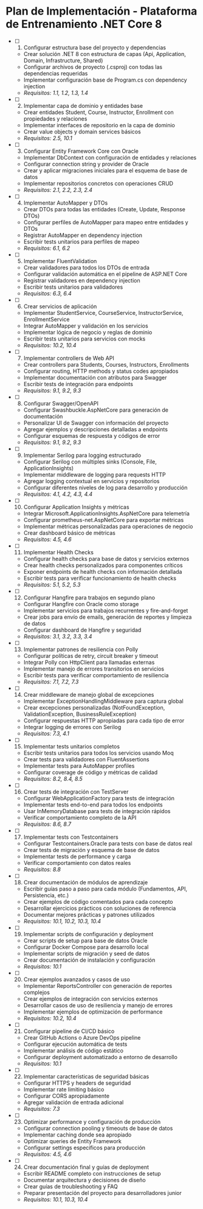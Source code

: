 # Plan de Implementación - Plataforma de Entrenamiento .NET Core 8

- [ ] 1. Configurar estructura base del proyecto y dependencias
  - Crear solución .NET 8 con estructura de capas (Api, Application, Domain, Infrastructure, Shared)
  - Configurar archivos de proyecto (.csproj) con todas las dependencias requeridas
  - Implementar configuración base de Program.cs con dependency injection
  - _Requisitos: 1.1, 1.2, 1.3, 1.4_

- [ ] 2. Implementar capa de dominio y entidades base
  - Crear entidades Student, Course, Instructor, Enrollment con propiedades y relaciones
  - Implementar interfaces de repositorio en la capa de dominio
  - Crear value objects y domain services básicos
  - _Requisitos: 2.5, 10.1_

- [ ] 3. Configurar Entity Framework Core con Oracle
  - Implementar DbContext con configuración de entidades y relaciones
  - Configurar connection string y provider de Oracle
  - Crear y aplicar migraciones iniciales para el esquema de base de datos
  - Implementar repositorios concretos con operaciones CRUD
  - _Requisitos: 2.1, 2.2, 2.3, 2.4_

- [ ] 4. Implementar AutoMapper y DTOs
  - Crear DTOs para todas las entidades (Create, Update, Response DTOs)
  - Configurar perfiles de AutoMapper para mapeo entre entidades y DTOs
  - Registrar AutoMapper en dependency injection
  - Escribir tests unitarios para perfiles de mapeo
  - _Requisitos: 6.1, 6.2_

- [ ] 5. Implementar FluentValidation
  - Crear validadores para todos los DTOs de entrada
  - Configurar validación automática en el pipeline de ASP.NET Core
  - Registrar validadores en dependency injection
  - Escribir tests unitarios para validadores
  - _Requisitos: 6.3, 6.4_

- [ ] 6. Crear servicios de aplicación
  - Implementar StudentService, CourseService, InstructorService, EnrollmentService
  - Integrar AutoMapper y validación en los servicios
  - Implementar lógica de negocio y reglas de dominio
  - Escribir tests unitarios para servicios con mocks
  - _Requisitos: 10.2, 10.4_

- [ ] 7. Implementar controllers de Web API
  - Crear controllers para Students, Courses, Instructors, Enrollments
  - Configurar routing, HTTP methods y status codes apropiados
  - Implementar documentación con atributos para Swagger
  - Escribir tests de integración para endpoints
  - _Requisitos: 9.1, 9.2, 9.3_

- [ ] 8. Configurar Swagger/OpenAPI
  - Configurar Swashbuckle.AspNetCore para generación de documentación
  - Personalizar UI de Swagger con información del proyecto
  - Agregar ejemplos y descripciones detalladas a endpoints
  - Configurar esquemas de respuesta y códigos de error
  - _Requisitos: 9.1, 9.2, 9.3_

- [ ] 9. Implementar Serilog para logging estructurado
  - Configurar Serilog con múltiples sinks (Console, File, ApplicationInsights)
  - Implementar middleware de logging para requests HTTP
  - Agregar logging contextual en servicios y repositorios
  - Configurar diferentes niveles de log para desarrollo y producción
  - _Requisitos: 4.1, 4.2, 4.3, 4.4_

- [ ] 10. Configurar Application Insights y métricas
  - Integrar Microsoft.ApplicationInsights.AspNetCore para telemetría
  - Configurar prometheus-net.AspNetCore para exportar métricas
  - Implementar métricas personalizadas para operaciones de negocio
  - Crear dashboard básico de métricas
  - _Requisitos: 4.5, 4.6_

- [ ] 11. Implementar Health Checks
  - Configurar health checks para base de datos y servicios externos
  - Crear health checks personalizados para componentes críticos
  - Exponer endpoints de health checks con información detallada
  - Escribir tests para verificar funcionamiento de health checks
  - _Requisitos: 5.1, 5.2, 5.3_

- [ ] 12. Configurar Hangfire para trabajos en segundo plano
  - Configurar Hangfire con Oracle como storage
  - Implementar servicios para trabajos recurrentes y fire-and-forget
  - Crear jobs para envío de emails, generación de reportes y limpieza de datos
  - Configurar dashboard de Hangfire y seguridad
  - _Requisitos: 3.1, 3.2, 3.3, 3.4_

- [ ] 13. Implementar patrones de resiliencia con Polly
  - Configurar políticas de retry, circuit breaker y timeout
  - Integrar Polly con HttpClient para llamadas externas
  - Implementar manejo de errores transitorios en servicios
  - Escribir tests para verificar comportamiento de resiliencia
  - _Requisitos: 7.1, 7.2, 7.3_

- [ ] 14. Crear middleware de manejo global de excepciones
  - Implementar ExceptionHandlingMiddleware para captura global
  - Crear excepciones personalizadas (NotFoundException, ValidationException, BusinessRuleException)
  - Configurar respuestas HTTP apropiadas para cada tipo de error
  - Integrar logging de errores con Serilog
  - _Requisitos: 7.3, 4.1_

- [ ] 15. Implementar tests unitarios completos
  - Escribir tests unitarios para todos los servicios usando Moq
  - Crear tests para validadores con FluentAssertions
  - Implementar tests para AutoMapper profiles
  - Configurar coverage de código y métricas de calidad
  - _Requisitos: 8.2, 8.4, 8.5_

- [ ] 16. Crear tests de integración con TestServer
  - Configurar WebApplicationFactory para tests de integración
  - Implementar tests end-to-end para todos los endpoints
  - Usar InMemoryDatabase para tests de integración rápidos
  - Verificar comportamiento completo de la API
  - _Requisitos: 8.6, 8.7_

- [ ] 17. Implementar tests con Testcontainers
  - Configurar Testcontainers.Oracle para tests con base de datos real
  - Crear tests de migración y esquema de base de datos
  - Implementar tests de performance y carga
  - Verificar comportamiento con datos reales
  - _Requisitos: 8.8_

- [ ] 18. Crear documentación de módulos de aprendizaje
  - Escribir guías paso a paso para cada módulo (Fundamentos, API, Persistencia, etc.)
  - Crear ejemplos de código comentados para cada concepto
  - Desarrollar ejercicios prácticos con soluciones de referencia
  - Documentar mejores prácticas y patrones utilizados
  - _Requisitos: 10.1, 10.2, 10.3, 10.4_

- [ ] 19. Implementar scripts de configuración y deployment
  - Crear scripts de setup para base de datos Oracle
  - Configurar Docker Compose para desarrollo local
  - Implementar scripts de migración y seed de datos
  - Crear documentación de instalación y configuración
  - _Requisitos: 10.1_

- [ ] 20. Crear ejemplos avanzados y casos de uso
  - Implementar ReportsController con generación de reportes complejos
  - Crear ejemplos de integración con servicios externos
  - Desarrollar casos de uso de resiliencia y manejo de errores
  - Implementar ejemplos de optimización de performance
  - _Requisitos: 10.2, 10.4_

- [ ] 21. Configurar pipeline de CI/CD básico
  - Crear GitHub Actions o Azure DevOps pipeline
  - Configurar ejecución automática de tests
  - Implementar análisis de código estático
  - Configurar deployment automatizado a entorno de desarrollo
  - _Requisitos: 10.1_

- [ ] 22. Implementar características de seguridad básicas
  - Configurar HTTPS y headers de seguridad
  - Implementar rate limiting básico
  - Configurar CORS apropiadamente
  - Agregar validación de entrada adicional
  - _Requisitos: 7.3_

- [ ] 23. Optimizar performance y configuración de producción
  - Configurar connection pooling y timeouts de base de datos
  - Implementar caching donde sea apropiado
  - Optimizar queries de Entity Framework
  - Configurar settings específicos para producción
  - _Requisitos: 4.5, 4.6_

- [ ] 24. Crear documentación final y guías de deployment
  - Escribir README completo con instrucciones de setup
  - Documentar arquitectura y decisiones de diseño
  - Crear guías de troubleshooting y FAQ
  - Preparar presentación del proyecto para desarrolladores junior
  - _Requisitos: 10.1, 10.3, 10.4_
